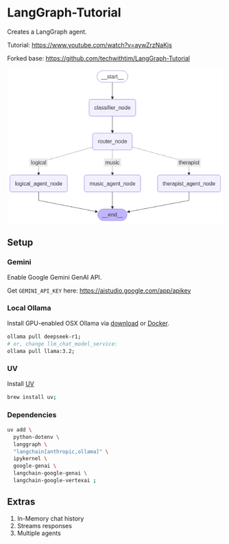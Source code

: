# LangGraph-Tutorial

Creates a LangGraph agent.

Tutorial: https://www.youtube.com/watch?v=aywZrzNaKjs

Forked base: https://github.com/techwithtim/LangGraph-Tutorial

![Mermaid diagram](./src/util/mermaid.png)

## Setup

### Gemini

Enable Google Gemini GenAI API.

Get `GEMINI_API_KEY` here: https://aistudio.google.com/app/apikey

### Local Ollama

Install GPU-enabled OSX Ollama via [download](https://ollama.com/download) or [Docker](https://hub.docker.com/r/ollama/ollama).

```bash
ollama pull deepseek-r1;
# or, change llm_chat_model_service:
ollama pull llama:3.2;
```

### UV

Install [UV](https://docs.astral.sh/uv/)

```basH
brew install uv;
```

### Dependencies

```bash
uv add \
  python-dotenv \
  langgraph \
  "langchain[anthropic,ollama]" \
  ipykernel \
  google-genai \
  langchain-google-genai \
  langchain-google-vertexai ;
```

## Extras

1. In-Memory chat history
2. Streams responses
3. Multiple agents